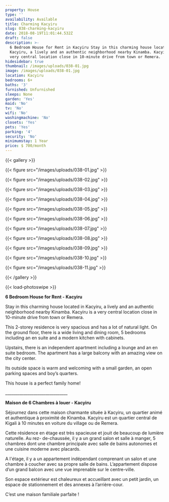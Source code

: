 ```yaml
---
property: House
type: ''
availability: Available
title: Charming Kacyiru
slug: 038-charming-kacyiru
date: 2018-08-19T11:01:44.532Z
draft: false
description: >-
  6 Bedroom House for Rent in Kacyiru Stay in this charming house located in
  Kacyiru, a lively and an authentic neighborhood nearby Kinamba. Kacyiru is a
  very central location close in 10-minute drive from town or Remera.
hidesidebar: true
thumbnail: /images/uploads/038-01.jpg
image: /images/uploads/038-01.jpg
location: Kacyiru
bedrooms: 6+
baths: '3'
furnished: Unfurnished
sleeps: None
garden: 'Yes'
maid: 'No'
tv: 'No'
wifi: 'No'
washingmachine: 'No'
closets: 'Yes'
pets: 'Yes'
parking: '4'
security: 'No'
minimumstay: 1 Year
price: $ 700/month
---
```

{{< gallery >}}

{{< figure src="/images/uploads/038-01.jpg" >}}

{{< figure src="/images/uploads/038-02.jpg" >}}

{{< figure src="/images/uploads/038-03.jpg" >}}

{{< figure src="/images/uploads/038-04.jpg" >}}

{{< figure src="/images/uploads/038-05.jpg" >}}

{{< figure src="/images/uploads/038-06.jpg" >}}

{{< figure src="/images/uploads/038-07.jpg" >}}

{{< figure src="/images/uploads/038-08.jpg" >}}

{{< figure src="/images/uploads/038-09.jpg" >}}

{{< figure src="/images/uploads/038-10.jpg" >}}

{{< figure src="/images/uploads/038-11.jpg" >}}

{{< /gallery >}}

{{< load-photoswipe >}}

**6 Bedroom House for Rent - Kacyiru**

Stay in this charming house located in Kacyiru, a lively and an authentic neighborhood nearby Kinamba. Kacyiru is a very central location close in 10-minute drive from town or Remera.

This 2-storey residence is very spacious and has a lot of natural light. On the ground floor, there is a wide living and dining room, 5 bedrooms including an en suite and a modern kitchen with cabinets.

Upstairs, there is an independent apartment including a lounge and an en suite bedroom. The apartment has a large balcony with an amazing view on the city center.

Its outside space is warm and welcoming with a small garden, an open parking spaces and boy’s quarters.

This house is a perfect family home!

\_\_\_\_\_\_\_\_\_\_\_\_\_\_\_\_\_\_\_\_\_\_\_\_\_\_\_\_\_\__

**Maison de 6 Chambres à louer - Kacyiru**

Séjournez dans cette maison charmante située à Kacyiru, un quartier animé et authentique à proximité de Kinamba. Kacyiru est un quartier central de Kigali à 10 minutes en voiture du village ou de Remera.

Cette résidence en étage est très spacieuse et jouit de beaucoup de lumière naturelle. Au rez- de-chaussée, il y a un grand salon et salle à manger, 5 chambres dont une chambre principale avec salle de bains autonomes et une cuisine moderne avec placards.

A l'étage, il y a un appartement indépendant comprenant un salon et une chambre à coucher avec sa propre salle de bains. L’appartement dispose d’un grand balcon avec une vue imprenable sur le centre-ville.

Son espace extérieur est chaleureux et accueillant avec un petit jardin, un espace de stationnement et des annexes à l’arrière-cour.

C’est une maison familiale parfaite !
